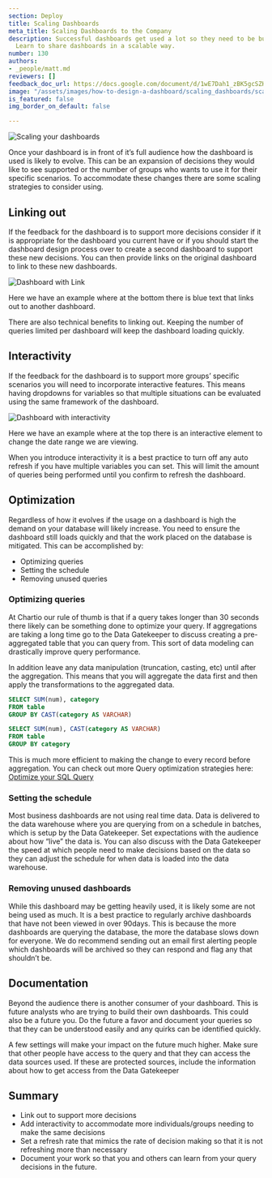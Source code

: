 ```yaml
---
section: Deploy
title: Scaling Dashboards
meta_title: Scaling Dashboards to the Company
description: Successful dashboards get used a lot so they need to be built to scale.
  Learn to share dashboards in a scalable way.
number: 130
authors:
- _people/matt.md
reviewers: []
feedback_doc_url: https://docs.google.com/document/d/1wE7Dah1_zBK5gcSZHdyrdsmzvuiw_mYuIln7vc0W1dU/edit?usp=sharing
image: "/assets/images/how-to-design-a-dashboard/scaling_dashboards/scaling.png"
is_featured: false
img_border_on_default: false

---
```

![Scaling your dashboards](/assets/images/how-to-design-a-dashboard/scaling_dashboards/scaling.png)

Once your dashboard is in front of it’s full audience how the dashboard is used is likely to evolve. This can be an expansion of decisions they would like to see supported or the number of groups who wants to use it for their specific scenarios. To accommodate these changes there are some scaling strategies to consider using.

## Linking out

If the feedback for the dashboard is to support more decisions consider if it is appropriate for the dashboard you current have or if you should start the dashboard design process over to create a second dashboard to support these new decisions. You can then provide links on the original dashboard to link to these new dashboards.

![Dashboard with Link](/assets/images/how-to-design-a-dashboard/scaling_dashboards/dashboard.png)

Here we have an example where at the bottom there is blue text that links out to another dashboard.

There are also technical benefits to linking out. Keeping the number of queries limited per dashboard will keep the dashboard loading quickly.

## Interactivity

If the feedback for the dashboard is to support more groups’ specific scenarios you will need to incorporate interactive features. This means having dropdowns for variables so that multiple situations can be evaluated using the same framework of the dashboard.

![Dashboard with interactivity](/assets/images/how-to-design-a-dashboard/scaling_dashboards/interactive.png)

Here we have an example where at the top there is an interactive element to change the date range we are viewing.

When you introduce interactivity it is a best practice to turn off any auto refresh if you have multiple variables you can set. This will limit the amount of queries being performed until you confirm to refresh the dashboard.

## Optimization

Regardless of how it evolves if the usage on a dashboard is high the demand on your database will likely increase. You need to ensure the dashboard still loads quickly and that the work placed on the database is mitigated. This can be accomplished by:

* Optimizing queries
* Setting the schedule
* Removing unused queries

### Optimizing queries

At Chartio our rule of thumb is that if a query takes longer than 30 seconds there likely can be something done to optimize your query. If aggregations are taking a long time go to the Data Gatekeeper to discuss creating a pre-aggregated table that you can query from. This sort of data modeling can drastically improve query performance.

In addition leave any data manipulation (truncation, casting, etc) until after the aggregation. This means that you will aggregate the data first and then apply the transformations to the aggregated data.

```sql
SELECT SUM(num), category
FROM table
GROUP BY CAST(category AS VARCHAR)
```

```sql
SELECT SUM(num), CAST(category AS VARCHAR)
FROM table
GROUP BY category
```

This is much more efficient to making the change to every record before aggregation. You can check out more Query optimization strategies here: [Optimize your SQL Query](/how-to-teach-people-sql/optimize-your-sql-query/)

### Setting the schedule

Most business dashboards are not using real time data. Data is delivered to the data warehouse where you are querying from on a schedule in batches, which is setup by the Data Gatekeeper. Set expectations with the audience about how “live” the data is. You can also discuss with the Data Gatekeeper the speed at which people need to make decisions based on the data so they can adjust the schedule for when data is loaded into the data warehouse.

### Removing unused dashboards

While this dashboard may be getting heavily used, it is likely some are not being used as much. It is a best practice to regularly archive dashboards that have not been viewed in over 90days. This is because the more dashboards are querying the database, the more the database slows down for everyone. We do recommend sending out an email first alerting people which dashboards will be archived so they can respond and flag any that shouldn’t be.

## Documentation

Beyond the audience there is another consumer of your dashboard. This is future analysts who are trying to build their own dashboards. This could also be a future you. Do the future a favor and document your queries so that they can be understood easily and any quirks can be identified quickly.

A few settings will make your impact on the future much higher. Make sure that other people have access to the query and that they can access the data sources used. If these are protected sources, include the information about how to get access from the Data Gatekeeper

## Summary

* Link out to support more decisions
* Add interactivity to accommodate more individuals/groups needing to make the same decisions
* Set a refresh rate that mimics the rate of decision making so that it is not refreshing more than necessary
* Document your work so that you and others can learn from your query decisions in the future.